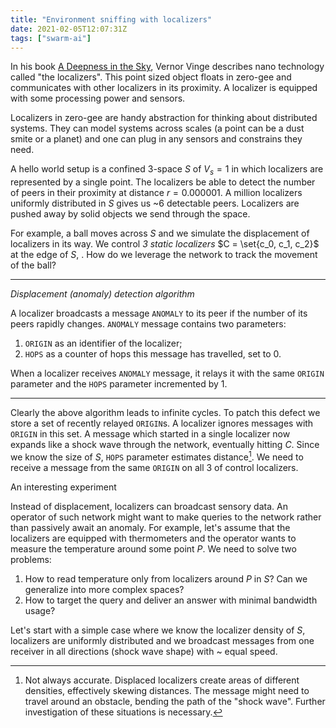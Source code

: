 ```yaml
---
title: "Environment sniffing with localizers"
date: 2021-02-05T12:07:31Z
tags: ["swarm-ai"]
---
```


In his book [A Deepness in the Sky][deepness-in-the-sky], Vernor Vinge
describes nano technology called "the localizers". This point sized object
floats in zero-gee and communicates with other localizers in its proximity. A
localizer is equipped with some processing power and sensors.

Localizers in zero-gee are handy abstraction for thinking about distributed
systems. They can model systems across scales (a point can be a dust smite or a
planet) and one can plug in any sensors and constrains they need.

A hello world setup is a confined 3-space $S$ of $V_s = 1$ in which localizers
are represented by a single point. The localizers be able to detect the number
of peers in their proximity at distance $r = 0.000001$. A million localizers
uniformly distributed in $S$ gives us ~6 detectable peers. Localizers are
pushed away by solid objects we send through the space.

For example, a ball moves across $S$ and we simulate the displacement of
localizers in its way. We control _3 static localizers_ $C = \set{c_0, c_1,
c_2}$ at the edge of $S$, . How do we leverage the network to track the
movement of the ball?

---
_Displacement (anomaly) detection algorithm_

A localizer broadcasts a message `ANOMALY` to its peer if the number of its
peers rapidly changes. `ANOMALY` message contains two parameters:
1. `ORIGIN` as an identifier of the localizer;
2. `HOPS` as a counter of hops this message has travelled, set to 0.

When a localizer receives `ANOMALY` message, it relays it with the same
`ORIGIN` parameter and the `HOPS` parameter incremented by 1.

---

Clearly the above algorithm leads to infinite cycles. To patch this defect we
store a set of recently relayed `ORIGIN`s. A localizer ignores messages with
`ORIGIN` in this set. A message which started in a single localizer now expands
like a shock wave through the network, eventually hitting $C$.  Since we know
the size of $S$, `HOPS` parameter estimates distance[^1]. We need to receive a
message from the same `ORIGIN` on all 3 of control localizers.

An interesting experiment 

Instead of displacement, localizers can broadcast sensory data. An operator of
such network might want to make queries to the network rather than passively
await an anomaly. For example, let's assume that the localizers are equipped
with thermometers and the operator wants to measure the temperature around some
point $P$. We need to solve two problems:
1. How to read temperature only from localizers around $P$ in $S$? Can we
   generalize into more complex spaces?
2. How to target the query and deliver an answer with minimal bandwidth usage?

Let's start with a simple case where we know the localizer density of $S$,
localizers are uniformly distributed and we broadcast messages from one
receiver in all directions (shock wave shape) with ~ equal speed.

[^1]: Not always accurate. Displaced localizers create areas of different
  densities, effectively skewing distances. The message might need to travel
  around an obstacle, bending the path of the "shock wave". Further
  investigation of these situations is necessary.

[^2]: If we were in a 2-space, we would need 3 localizers. This is because in
  2-space, the line that connects two localizers splits the space into two
  subspaces which are a reflection of each other. The line reflects each point
  which lies to the left of the line to the right of the line. Therefore 2
  localizers don't know whether the distances they observed are to the right or
  to the left of the line that connects them. In a 3-space, the symmetry
  between two localizers splits the space into four subspaces. A point in each
  subspace has another 3 reflections. A third localizer only resolves
  uncertainty to two points. Generally, a fourth localizer is needed to be
  certain of an origin of a message.

<!-- References -->
[deepness-in-the-sky]: https://en.wikipedia.org/wiki/A_Deepness_in_the_Sky

